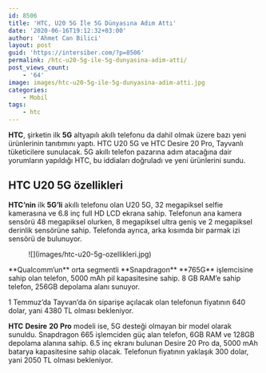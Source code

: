 ```yaml
---
id: 8506
title: 'HTC, U20 5G İle 5G Dünyasına Adım Attı'
date: '2020-06-16T19:12:32+03:00'
author: 'Ahmet Can Bilici'
layout: post
guid: 'https://intersiber.com/?p=8506'
permalink: /htc-u20-5g-ile-5g-dunyasina-adim-atti/
post_views_count:
    - '64'
image: images/htc-u20-5g-ile-5g-dunyasina-adim-atti.jpg
categories:
    - Mobil
tags:
    - htc
---
```


**HTC**, şirketin ilk **5G** altyapılı akıllı telefonu da dahil olmak üzere bazı yeni ürünlerinin tanıtımını yaptı. HTC U20 5G ve HTC Desire 20 Pro, Tayvanlı tüketicilere sunulacak. 5G akıllı telefon pazarına adım atacağına dair yorumların yapıldığı HTC, bu iddiaları doğruladı ve yeni ürünlerini sundu.

## HTC U20 5G özellikleri

**HTC’nin** ilk **5G’li** akıllı telefonu olan U20 5G, 32 megapiksel selfie kamerasına ve 6.8 inç full HD LCD ekrana sahip. Telefonun ana kamera sensörü 48 megapiksel olurken, 8 megapiksel ultra geniş ve 2 megapiksel derinlik sensörüne sahip. Telefonda ayrıca, arka kısımda bir parmak izi sensörü de bulunuyor.

<figure class="wp-block-image size-large">![](images/htc-u20-5g-ozellikleri.jpg)</figure>**Qualcomm’un** orta segmentli **Snapdragon** **765G** işlemcisine sahip olan telefon, 5000 mAh pil kapasitesine sahip. 8 GB RAM’e sahip telefon, 256GB depolama alanı sunuyor.

1 Temmuz’da Tayvan’da ön siparişe açılacak olan telefonun fiyatının 640 dolar, yani 4380 TL olması bekleniyor.

**HTC** **Desire** **20** **Pro** modeli ise, 5G desteği olmayan bir model olarak sunuldu. Snapdragon 665 işlemciden güç alan telefon, 6GB RAM ve 128GB depolama alanına sahip. 6.5 inç ekranı bulunan Desire 20 Pro da, 5000 mAh batarya kapasitesine sahip olacak. Telefonun fiyatının yaklaşık 300 dolar, yani 2050 TL olması bekleniyor.
